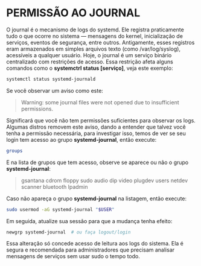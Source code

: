 # PERMISSÃO AO JOURNAL 
O journal é o mecanismo de logs do systemd. Ele registra praticamente tudo o que ocorre no sistema — mensagens do kernel, inicialização de serviços, eventos de segurança, entre outros. Antigamente, esses registros eram armazenados em simples arquivos texto (como /var/log/syslog), acessíveis a qualquer usuário. Hoje, o journal é um serviço binário centralizado com restrições de acesso.
Essa restrição afeta alguns comandos como o **systemctrl status [serviço]**, veja este exemplo:  
```bash
systemctl status systemd-journald
```
Se você observar um aviso como este:
> Warning: some journal files were not opened due to insufficient permissions.

Significará que você não tem permissões suficientes para observar os logs.  
Algumas distros removem este aviso, dando a entender que talvez você tenha a permissão necessária, para investigar isso, temos de ver se seu login tem acesso ao grupo **systemd-journal**, então execute:
```bash
groups
```

E na lista de grupos que tem acesso, observe se aparece ou não o grupo **systemd-journal**:  
>gsantana cdrom floppy sudo audio dip video plugdev users netdev scanner bluetooth lpadmin

Caso não apareça o grupo **systemd-journal** na listagem, então execute: 
```bash
sudo usermod -aG systemd-journal "$USER"
```
Em seguida, atualize sua sessão para que a mudança tenha efeito:
```bash
newgrp systemd-journal  # ou faça logout/login
```
Essa alteração só concede acesso de leitura aos logs do sistema. Ela é segura e recomendada para administradores que precisam analisar mensagens de serviços sem usar sudo o tempo todo.
